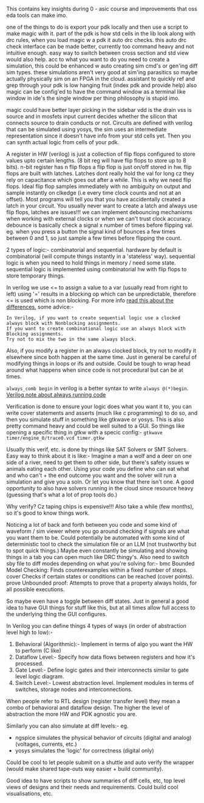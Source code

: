 This contains key insights during 0 - asic course and improvements that oss eda tools can make imo.

one of the things to do is export your pdk locally and then use a script to make magic with it.
part of the pdk is how std cells in the lib look along with drc rules, when you load magic w a pdk it auto drc checks.
this auto drc check interface can be made better, currently too command heavy and not intuitive enough.
easy way to switch between cross section and std view would also help.
acc to what you want to do you need to create a simulation, this could be enhanced w auto creating sim cmd's or gen'ing diff sim types.
these simulations aren't very good at sim'ing parasitics so maybe actually physically sim on an FPGA in the cloud.
assistant to quickly ref and grep through your pdk is low hanging fruit (index pdk and provide help)
also magic can be config'ed to have the command window as a terminal like window in ide's the single window per thing philosophy is stupid imo.

magic could have better layer picking in the sidebar
vdd is the drain vss is source and in mosfets input current decides whether the silicon that connects source to drain conducts or not.
Circuits are defined with verilog that can be simulated using yosys, the sim uses an intermediate representation since it doesn't have info from your std cells yet.
Then you can synth actual logic from cells of your pdk.

A register in HW (verilog) is just a collection of flip flops configured to store values upto certain lengths.
(8 bit reg will have flip flops to store up to 8 bits).
n-bit register has n flip flops a flip flop is just on/off stored in hw.
flip flops are built with latches.
Latches dont really hold the val for long cz they rely on capacitance which goes out after a while.
This is why we need flip flops.
Ideal flip flop samples immediately with no ambiguity on output and sample instantly on clkedge (i.e every time clock counts and not at an offset).
Most programs will tell you that you have accidentally created a latch in your circuit.
You usually never want to create a latch and always use flip flops, latches are issues!!!
we can implement debouncing mechanisms when working with external clocks or when we can't trust clock accuracy.
debounce is basically check a signal x number of times before flipping val.
eg. when you press a button the signal kind of bounces a few times between 0 and 1, so just sample a few times
before flipping the count.

2 types of logic:- combinatorial and sequential.
hardware by default is combinatorial (will compute things instantly in a 'stateless' way).
sequential logic is when you need to hold things in memory / need some state.
sequential logic is implemented using combinatorial hw with flip flops to store temporary things.

In verilog we use <= to assign a value to a var (usually read from right to left)
using '=' results in a blocking op which can be unpredictable, therefore <= is used which is non blocking.
For more info [read this about the differences.](https://www.perplexity.ai/search/blocking-vs-non-blocking-assig-RkHCoI1nS_OPGGIdcf.EWg)
some advice:-

```
In Verilog, if you want to create sequential logic use a clocked always block with Nonblocking assignments.
If you want to create combinational logic use an always block with Blocking assignments.
Try not to mix the two in the same always block.
```

Also, if you modify a register in an always clocked block, try not to modify it elsewhere since both happen at the same time.
Just in general be careful of modifying things in loops or ifs and outside.
Could be tough to wrap head around what happens when since code is not procedural but can be at times.

`always_comb begin` in verilog is a better syntax to write `always @(*)begin`.
[Verilog note about always running code](https://chatgpt.com/share/6813f4ca-1850-8000-aec0-12fcf59bf812)

Verification is done to ensure your logic does what you want it to, you can write cover statements and asserts
(much like c programming) to do so, and then you simulate stuff in something like gtkwave or yosys.
This is also pretty command heavy and could be well suited to a GUI.
So things like opening a specific thing in gtkw with a specic config:-
`gtkwave timer/engine_0/trace0.vcd timer.gtkw`

Usually this verif, etc. is done by things like SAT Solvers or SMT Solvers.
Easy way to think about it is like:-
Imagine a man a wolf and a deer on one side of a river, need to get them to other side, but there's safety issues w animals eating each other.
Using your code you define who can eat what and who can't + the end outcome you want and the solver will run a simulation and give you a soln.
Or let you know that there isn't one.
A good opportunity to also have solvers running in the cloud since resource heavy (guessing that's what a lot of prop tools do.)

Why verify? Cz taping chips is expensive!!! Also take a while (few months), so it's good to know things work.

Noticing a lot of back and forth between you code and some kind of waveform / sim viewer where you go around checking if signals are what you want them to be.
Could potentially be automated with some kind of deterministic tool to check the simulation file or an LLM (not trustworthy but to spot quick things.)
Maybe even constantly be simulating and showing things in a tab you can open much like DRC thingy's.
Also need to switch sby file to diff modes depending on what you're solving for:-
bmc   	Bounded Model Checking: Finds counterexamples within a fixed number of steps.
cover 	Checks if certain states or conditions can be reached (cover points).
prove 	Unbounded proof: Attempts to prove that a property always holds, for all possible executions.

So maybe even have a toggle between diff states. Just in general a good idea to have GUI things for stuff like this, but at all times allow full access to the underlying thing the GUI configures.

In Verilog you can define things 4 types of ways (in order of abstraction level high to low):-
  1. Behavioral (Algorithmic):- Implement in terms of algo you want the HW to perform (C like)
  2. Dataflow Level:- Specify how data flows between registers and how it's processed.
  3. Gate Level:- Define logic gates and their interconnects similar to gate level logic diagram.
  4. Switch Level:- Lowest abstraction level. Implement modules in terms of switches, storage nodes and interconnections.

When people refer to RTL design (register transfer level) they mean a combo of behavioral and dataflow design.
The higher the level of abstraction the more HW and PDK agnostic you are.

Similarly you can also simulate at diff levels:-
eg.
  - ngspice simulates the physical behavior of circuits (digital and analog) (voltages, currents, etc.)
  - yosys simulates the 'logic' for correctness (digital only)

Could be cool to let people submit on a shuttle and auto verify the wrapper (would make shared tape-outs way easier + build community).

Good idea to have scripts to show summaries of diff cells, etc, top level views of designs and their needs and requirements. Could build cool visualisations, etc.

